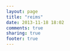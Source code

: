 ```yaml
---
layout: page
title: "reims"
date: 2013-11-18 18:02
comments: true
sharing: true
footer: true
---
```


